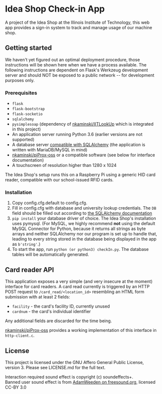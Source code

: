 # Idea Shop Check-in App
A project of the Idea Shop at the Illinois Institute of Technology, this
web app provides a sign-in system to track and manage usage of our
machine shop.

## Getting started
We haven't yet figured out an optimal deployment procedure, those instructions
will be shown here when we have a process available. The following instructions
are dependent on Flask's Werkzeug development server and should NOT be exposed
to a public network -- for development purposes only.

### Prerequisites
* `flask`
* `flask-bootstrap`
* `flask-socketio`
* `sqlalchemy`
* `pysimplesoap` (dependency of [nkaminski/IITLookUp](https://github.com/nkaminski/IITLookUp) which is integrated
    in this project)
* An application server running Python 3.6 (earlier versions are not supported)
* A database server [compatible with SQLAlchemy](http://docs.sqlalchemy.org/en/latest/core/engines.html#supported-databases)
(the application is written with MariaDB/MySQL in mind)
* [nkaminski/piProx-oss](https://github.com/nkaminski/piProx-oss) or a compatible software (see below for interface documentation)
* A touchscreen of resolution higher than 1280 x 1024

The Idea Shop's setup runs this on a Raspberry Pi using a generic HID
card reader, compatible with our school-issued RFID cards.

### Installation
1. Copy config.cfg.default to config.cfg.
2. Fill in config.cfg with database and university lookup credentials.
The `DB` field should be filled out according to [the SQLAlchemy documentation](http://docs.sqlalchemy.org/en/latest/core/engines.html#database-urls)
3. `pip install` your database driver of choice. The Idea Shop's installation
uses pymysql. (For MySQL, we highly recommend **not** using the default MySQL Connector for Python, because it returns all
strings as byte arrays and neither SQLAlchemy nor our program is set up to handle that, leading to every string stored in the 
database being displayed in the app as `b'string'`.)
4. To start the app, run `python (or python3) checkIn.py`. The database
tables will be automatically generated.

## Card reader API
This application exposes a very simple (and very insecure at the moment) interface for card readers. A card read currently
is triggered by an HTTP POST request to `/card_read/<location_id>` resembling an HTML form submission with at least 2 fields:
* `facility` - the card's facility ID, currently unused
* `cardnum` - the card's individual identifier

Any additional fields are discarded for the time being.

[nkaminski/piProx-oss](https://github.com/nkaminski/piProx-oss) provides a working implementation of this interface in `http-client.c`.

## License
This project is licensed under the GNU Affero General Public License,
version 3. Please see LICENSE.md for the full text.

Interaction required sound effect is copyright (c) soundeffects+.  
Banned user sound effect is from [AdamWeeden on freesound.org](https://freesound.org/people/AdamWeeden/sounds/255181/), licensed CC-BY 3.0
